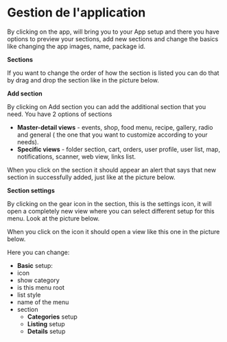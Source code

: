 # Gestion de l'application

By clicking on the app, will bring you to your App setup and there you have options to preview your sections, add new sections and change the basics like changing the app images, name, package id.

**Sections**

If you want to change the order of how the section is listed you can do that by drag and drop the section like in the picture below.

**Add section**

By clicking on Add section you can add the additional section that you need. You have 2 options of sections

* **Master-detail views** - events, shop, food menu, recipe, gallery, radio and general \( the one that you want to customize according to your needs\).
* **Specific views** - folder section, cart, orders, user profile, user list, map, notifications, scanner, web view, links list.

When you click on the section it should appear an alert that says that new section in successfully added, just like at the picture below.

**Section settings**

By clicking on the gear icon in the section, this is the settings icon, it will open a completely new view where you can select different setup for this menu. Look at the picture below.

When you click on the icon it should open a view like this one in the picture below.

Here you can change:

* **Basic** setup:
* icon
* show category
* is this menu root
* list style
* name of the menu
* section
  * **Categories** setup
  * **Listing** setup
  * **Details** setup

